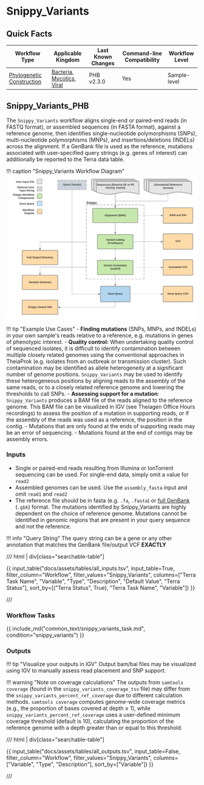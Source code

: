 # Snippy_Variants

## Quick Facts

| **Workflow Type** | **Applicable Kingdom** | **Last Known Changes** | **Command-line Compatibility** | **Workflow Level** |
|---|---|---|---|---|
| [Phylogenetic Construction](../../workflows_overview/workflows_type.md/#phylogenetic-construction) | [Bacteria](../../workflows_overview/workflows_kingdom.md/#bacteria), [Mycotics](../../workflows_overview/workflows_kingdom.md#mycotics), [Viral](../../workflows_overview/workflows_kingdom.md/#viral) | PHB v2.3.0 | Yes | Sample-level |

## Snippy_Variants_PHB

The `Snippy_Variants` workflow aligns single-end or paired-end reads (in FASTQ format), or assembled sequences (in FASTA format), against a reference genome, then identifies single-nucleotide polymorphisms (SNPs), multi-nucleotide polymorphisms (MNPs), and insertions/deletions (INDELs) across the alignment. If a GenBank file is used as the reference, mutations associated with user-specified query strings (e.g. genes of interest) can additionally be reported to the Terra data table.

!!! caption "Snippy_Variants Workflow Diagram"
    ![Snippy_Variants Workflow Diagram](../../assets/figures/Snippy_Variants.png)

!!! tip "Example Use Cases"
    - **Finding mutations** (SNPs, MNPs, and INDELs) in your own sample's reads relative to a reference, e.g. mutations in genes of phenotypic interest.
    - **Quality control:** When undertaking quality control of sequenced isolates, it is difficult to identify contamination between multiple closely related genomes using the conventional approaches in TheiaProk (e.g. isolates from an outbreak or transmission cluster). Such contamination may be identified as allele heterogeneity at a significant number of genome positions. `Snippy_Variants` may be used to identify these heterogeneous positions by aligning reads to the assembly of the same reads, or to a closely related reference genome and lowering the thresholds to call SNPs.
    - **Assessing support for a mutation**: `Snippy_Variants` produces a BAM file of the reads aligned to the reference genome. This BAM file can be visualized in IGV (see Theiagen Office Hours recordings) to assess the position of a mutation in supporting reads, or if the assembly of the reads was used as a reference, the position in the contig.
        - Mutations that are only found at the ends of supporting reads may be an error of sequencing.
        - Mutations found at the end of contigs may be assembly errors.

### Inputs

- Single or paired-end reads resulting from Illumina or IonTorrent sequencing can be used. For single-end data, simply omit a value for `read2`
- Assembled genomes can be used. Use the `assembly_fasta` input and omit `read1` and `read2`
- The reference file should be in fasta (e.g. `.fa`, `.fasta`) or [full GenBank](https://github.com/tseemann/snippy/issues/463#issuecomment-863344618) (`.gbk`) format. The mutations identified by Snippy_Variants are highly dependent on the choice of reference genome. Mutations cannot be identified in genomic regions that are present in your query sequence and not the reference.

!!! info "Query String"
    The query string can be a gene or any other annotation that matches the GenBank file/output VCF **EXACTLY**

/// html | div[class="searchable-table"]

{{ input_table("docs/assets/tables/all_inputs.tsv", input_table=True, filter_column="Workflow", filter_values="Snippy_Variants", columns=["Terra Task Name", "Variable", "Type", "Description", "Default Value", "Terra Status"], sort_by=[("Terra Status", True), "Terra Task Name", "Variable"]) }}

///

### Workflow Tasks

{{ include_md("common_text/snippy_variants_task.md", condition="snippy_variants") }}

### Outputs

!!! tip "Visualize your outputs in IGV"
    Output bam/bai files may be visualized using IGV to manually assess read placement and SNP support.

!!! warning "Note on coverage calculations"
    The outputs from `samtools coverage` (found in the `snippy_variants_coverage_tsv` file) may differ from the `snippy_variants_percent_ref_coverage` due to different calculation methods. `samtools coverage` computes genome-wide coverage metrics (e.g., the proportion of bases covered at depth ≥ 1), while `snippy_variants_percent_ref_coverage` uses a user-defined minimum coverage threshold (default is 10), calculating the proportion of the reference genome with a depth greater than or equal to this threshold.

/// html | div[class="searchable-table"]

{{ input_table("docs/assets/tables/all_outputs.tsv", input_table=False, filter_column="Workflow", filter_values="Snippy_Variants", columns=["Variable", "Type", "Description"], sort_by=["Variable"]) }}

///

